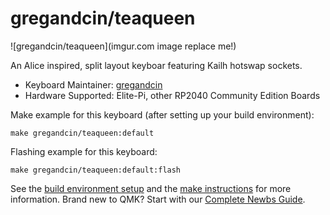 # gregandcin/teaqueen

![gregandcin/teaqueen](imgur.com image replace me!)

An Alice inspired, split layout keyboar featuring Kailh hotswap sockets.

* Keyboard Maintainer: [gregandcin](https://github.com/gregandcin)
* Hardware Supported: Elite-Pi, other RP2040 Community Edition Boards

Make example for this keyboard (after setting up your build environment):

    make gregandcin/teaqueen:default

Flashing example for this keyboard:

    make gregandcin/teaqueen:default:flash

See the [build environment setup](https://docs.qmk.fm/#/getting_started_build_tools) and the [make instructions](https://docs.qmk.fm/#/getting_started_make_guide) for more information. Brand new to QMK? Start with our [Complete Newbs Guide](https://docs.qmk.fm/#/newbs).
